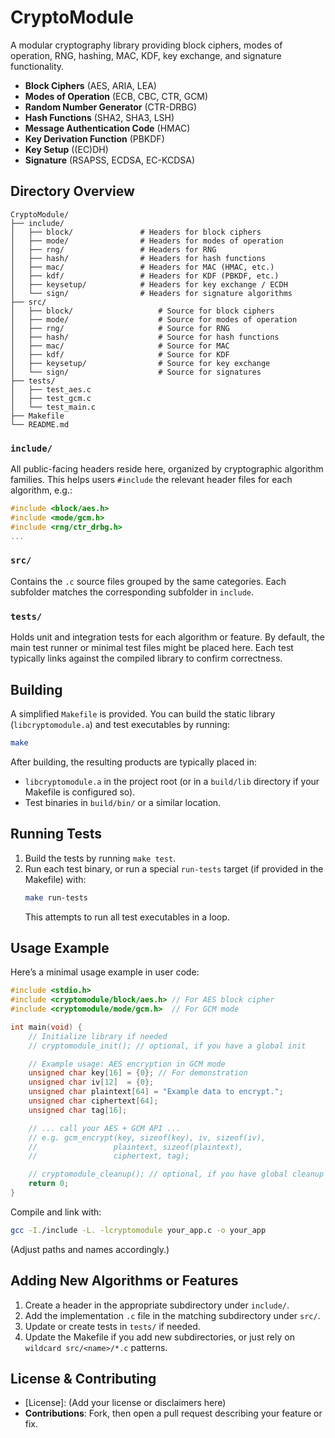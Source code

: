 # CryptoModule
A modular cryptography library providing block ciphers, modes of operation, RNG, hashing, MAC, KDF, key exchange, and signature functionality.

- **Block Ciphers** (AES, ARIA, LEA)
- **Modes of Operation** (ECB, CBC, CTR, GCM)
- **Random Number Generator** (CTR-DRBG)
- **Hash Functions** (SHA2, SHA3, LSH)
- **Message Authentication Code** (HMAC)
- **Key Derivation Function** (PBKDF)
- **Key Setup** ((EC)DH)
- **Signature** (RSAPSS, ECDSA, EC-KCDSA)

## Directory Overview

```
CryptoModule/
├── include/
│   ├── block/               # Headers for block ciphers
│   ├── mode/                # Headers for modes of operation
│   ├── rng/                 # Headers for RNG
│   ├── hash/                # Headers for hash functions
│   ├── mac/                 # Headers for MAC (HMAC, etc.)
│   ├── kdf/                 # Headers for KDF (PBKDF, etc.)
│   ├── keysetup/            # Headers for key exchange / ECDH
│   └── sign/                # Headers for signature algorithms
├── src/
│   ├── block/                   # Source for block ciphers
│   ├── mode/                    # Source for modes of operation
│   ├── rng/                     # Source for RNG
│   ├── hash/                    # Source for hash functions
│   ├── mac/                     # Source for MAC
│   ├── kdf/                     # Source for KDF
│   ├── keysetup/                # Source for key exchange
│   └── sign/                    # Source for signatures
├── tests/
│   ├── test_aes.c
│   ├── test_gcm.c
│   └── test_main.c
├── Makefile
└── README.md
```

### `include/`
All public-facing headers reside here, organized by cryptographic algorithm families. This helps users `#include` the relevant header files for each algorithm, e.g.:

```c
#include <block/aes.h>
#include <mode/gcm.h>
#include <rng/ctr_drbg.h>
...
```

### `src/`
Contains the `.c` source files grouped by the same categories. Each subfolder matches the corresponding subfolder in `include`.

### `tests/`
Holds unit and integration tests for each algorithm or feature. By default, the main test runner or minimal test files might be placed here. Each test typically links against the compiled library to confirm correctness.

## Building

A simplified `Makefile` is provided. You can build the static library (`libcryptomodule.a`) and test executables by running:

```bash
make
```

After building, the resulting products are typically placed in:

- `libcryptomodule.a` in the project root (or in a `build/lib` directory if your Makefile is configured so).
- Test binaries in `build/bin/` or a similar location.

## Running Tests

1. Build the tests by running `make test`.
2. Run each test binary, or run a special `run-tests` target (if provided in the Makefile) with:
   ```bash
   make run-tests
   ```
   This attempts to run all test executables in a loop.

## Usage Example

Here’s a minimal usage example in user code:

```c
#include <stdio.h>
#include <cryptomodule/block/aes.h> // For AES block cipher
#include <cryptomodule/mode/gcm.h>  // For GCM mode

int main(void) {
    // Initialize library if needed
    // cryptomodule_init(); // optional, if you have a global init

    // Example usage: AES encryption in GCM mode
    unsigned char key[16] = {0}; // For demonstration
    unsigned char iv[12]  = {0}; 
    unsigned char plaintext[64] = "Example data to encrypt.";
    unsigned char ciphertext[64];
    unsigned char tag[16];

    // ... call your AES + GCM API ...
    // e.g. gcm_encrypt(key, sizeof(key), iv, sizeof(iv),
    //                 plaintext, sizeof(plaintext),
    //                 ciphertext, tag);

    // cryptomodule_cleanup(); // optional, if you have global cleanup
    return 0;
}
```

Compile and link with:

```bash
gcc -I./include -L. -lcryptomodule your_app.c -o your_app
```

(Adjust paths and names accordingly.)

## Adding New Algorithms or Features

1. Create a header in the appropriate subdirectory under `include/`.
2. Add the implementation `.c` file in the matching subdirectory under `src/`.
3. Update or create tests in `tests/` if needed.
4. Update the Makefile if you add new subdirectories, or just rely on `wildcard src/<name>/*.c` patterns.

## License & Contributing

- [License]: (Add your license or disclaimers here)
- **Contributions**: Fork, then open a pull request describing your feature or fix.
